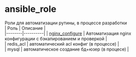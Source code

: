 # ansible_role
Роли для автоматизации рутины, в процессе разработки  
| Роль | Описание |  
|--------|----------|
| [nginx_configure](https://github.com/AqV-rs/ansible_role/tree/main/nginx_configure) | Автоматизация nginx конфигурации с бэкапированием и проверкой |  
| redis_acl | автоматический acl конфиг (в процессе) |  
| mysql | автоматическое создание бд+юзер (в процесе) |  

